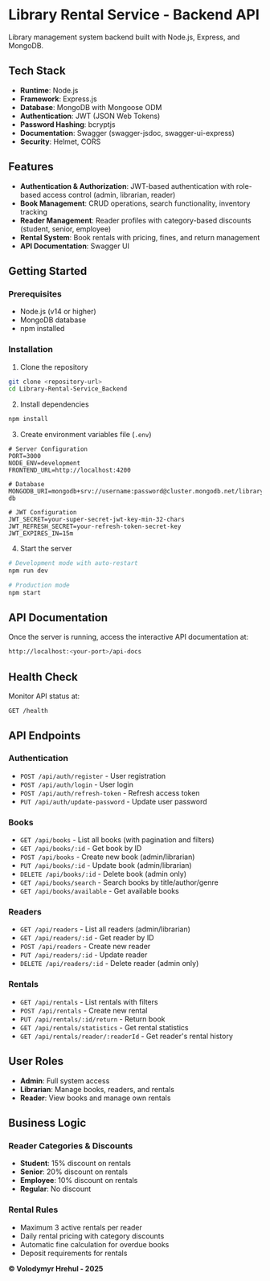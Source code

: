 # Library Rental Service - Backend API

Library management system backend built with Node.js, Express, and MongoDB.

## Tech Stack

- **Runtime**: Node.js
- **Framework**: Express.js
- **Database**: MongoDB with Mongoose ODM
- **Authentication**: JWT (JSON Web Tokens)
- **Password Hashing**: bcryptjs
- **Documentation**: Swagger (swagger-jsdoc, swagger-ui-express)
- **Security**: Helmet, CORS

## Features

- **Authentication & Authorization**: JWT-based authentication with role-based access control (admin, librarian, reader)
- **Book Management**: CRUD operations, search functionality, inventory tracking
- **Reader Management**: Reader profiles with category-based discounts (student, senior, employee)
- **Rental System**: Book rentals with pricing, fines, and return management
- **API Documentation**: Swagger UI

## Getting Started

### Prerequisites

- Node.js (v14 or higher)
- MongoDB database
- npm installed

### Installation

1. Clone the repository

```bash
git clone <repository-url>
cd Library-Rental-Service_Backend
```

2. Install dependencies

```bash
npm install
```

3. Create environment variables file (`.env`)

```env
# Server Configuration
PORT=3000
NODE_ENV=development
FRONTEND_URL=http://localhost:4200

# Database
MONGODB_URI=mongodb+srv://username:password@cluster.mongodb.net/library-db

# JWT Configuration  
JWT_SECRET=your-super-secret-jwt-key-min-32-chars
JWT_REFRESH_SECRET=your-refresh-token-secret-key
JWT_EXPIRES_IN=15m
```

4. Start the server

```bash
# Development mode with auto-restart
npm run dev

# Production mode
npm start
```

## API Documentation

Once the server is running, access the interactive API documentation at:

```bash
http://localhost:<your-port>/api-docs
```

## Health Check

Monitor API status at:

```
GET /health
```

## API Endpoints

### Authentication

- `POST /api/auth/register` - User registration
- `POST /api/auth/login` - User login
- `POST /api/auth/refresh-token` - Refresh access token
- `PUT /api/auth/update-password` - Update user password

### Books

- `GET /api/books` - List all books (with pagination and filters)
- `GET /api/books/:id` - Get book by ID
- `POST /api/books` - Create new book (admin/librarian)
- `PUT /api/books/:id` - Update book (admin/librarian)
- `DELETE /api/books/:id` - Delete book (admin only)
- `GET /api/books/search` - Search books by title/author/genre
- `GET /api/books/available` - Get available books

### Readers

- `GET /api/readers` - List all readers (admin/librarian)
- `GET /api/readers/:id` - Get reader by ID
- `POST /api/readers` - Create new reader
- `PUT /api/readers/:id` - Update reader
- `DELETE /api/readers/:id` - Delete reader (admin only)

### Rentals

- `GET /api/rentals` - List rentals with filters
- `POST /api/rentals` - Create new rental
- `PUT /api/rentals/:id/return` - Return book
- `GET /api/rentals/statistics` - Get rental statistics
- `GET /api/rentals/reader/:readerId` - Get reader's rental history

## User Roles

- **Admin**: Full system access
- **Librarian**: Manage books, readers, and rentals
- **Reader**: View books and manage own rentals

## Business Logic

### Reader Categories & Discounts

- **Student**: 15% discount on rentals
- **Senior**: 20% discount on rentals  
- **Employee**: 10% discount on rentals
- **Regular**: No discount

### Rental Rules

- Maximum 3 active rentals per reader
- Daily rental pricing with category discounts
- Automatic fine calculation for overdue books
- Deposit requirements for rentals

**© Volodymyr Hrehul - 2025**
